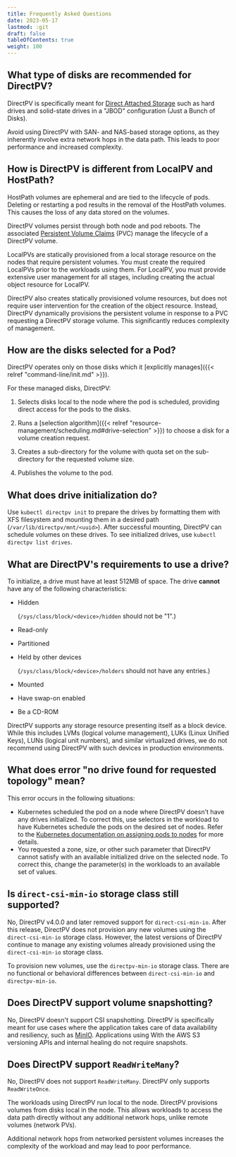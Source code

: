 ```yaml
---
title: Frequently Asked Questions
date: 2023-05-17
lastmod: :git
draft: false
tableOfContents: true
weight: 100
---
```


## What type of disks are recommended for DirectPV?

DirectPV is specifically meant for [Direct Attached Storage](https://en.wikipedia.org/wiki/Direct-attached_storage) such as hard drives and solid-state drives in a "JBOD" configuration (Just a Bunch of Disks). 

Avoid using DirectPV with SAN- and NAS-based storage options, as they inherently involve extra network hops in the data path. 
This leads to poor performance and increased complexity.

## How is DirectPV is different from LocalPV and HostPath?

HostPath volumes are ephemeral and are tied to the lifecycle of pods. 
Deleting or restarting a pod results in the removal of the HostPath volumes.
This causes the loss of any data stored on the volumes. 

DirectPV volumes persist through both node and pod reboots. 
The associated [Persistent Volume Claims](https://kubernetes.io/docs/concepts/storage/persistent-volumes/) (PVC) manage the lifecycle of a DirectPV volume.

LocalPVs are statically provisioned from a local storage resource on the nodes that require persistent volumes.
You must create the required LocalPVs prior to the workloads using them. 
For LocalPV, you must provide extensive user management for all stages, including creating the actual object resource for LocalPV.

DirectPV also creates statically provisioned volume resources, but does not require user intervention for the creation of the object resource. 
Instead, DirectPV dynamically provisions the persistent volume in response to a PVC requesting a DirectPV storage volume. 
This significantly reduces complexity of management.

## How are the disks selected for a Pod?

DirectPV operates only on those disks which it [explicitly manages]({{< relref "command-line/init.md" >}}).

For these managed disks, DirectPV:

1. Selects disks local to the node where the pod is scheduled, providing direct access for the pods to the disks. 

2. Runs a [selection algorithm]({{< relref "resource-management/scheduling.md#drive-selection" >}}) to choose a disk for a volume creation request.

3. Creates a sub-directory for the volume with quota set on the sub-directory for the requested volume size.

4. Publishes the volume to the pod.

## What does drive initialization do?

Use `kubectl directpv init` to prepare the drives by formatting them with XFS filesystem and mounting them in a desired path (`/var/lib/directpv/mnt/<uuid>`). 
After successful mounting, DirectPV can schedule volumes on these drives.
To see initialized drives, use `kubectl directpv list drives`.

## What are DirectPV's requirements to use a drive?

To initialize, a drive must have at least 512MB of space.
The drive **cannot** have any of the following characteristics:

- Hidden
  
  (`/sys/class/block/<device>/hidden` should not be "1".)
- Read-only
- Partitioned
- Held by other devices
 
  (`/sys/class/block/<device>/holders` should not have any entries.)
- Mounted
- Have swap-on enabled
- Be a CD-ROM

DirectPV supports any storage resource presenting itself as a block device. 
While this includes LVMs (logical volume management), LUKs (Linux Unified Keys), LUNs (logical unit numbers), and similar virtualized drives, we do not recommend using DirectPV with such devices in production environments.

## What does error "no drive found for requested topology" mean?

This error occurs in the following situations: 

- Kubernetes scheduled the pod on a node where DirectPV doesn't have any drives initialized. 
  To correct this, use selectors in the workload to have Kubernetes schedule the pods on the desired set of nodes. 
  Refer to the [Kubernetes documentation on assigning pods to nodes](https://kubernetes.io/docs/concepts/scheduling-eviction/assign-pod-node/) for more details.
- You requested a zone, size, or other such parameter that DirectPV cannot satisfy with an available initialized drive on the selected node.
  To correct this, change the parameter(s) in the workloads to an available set of values.

## Is `direct-csi-min-io` storage class still supported?

No, DirectPV v4.0.0 and later removed support for `direct-csi-min-io`. 
After this release, DirectPV does not provision any new volumes using the `direct-csi-min-io` storage class. 
However, the latest versions of DirectPV continue to manage any existing volumes already provisioned using the `direct-csi-min-io` storage class.

To provision new volumes, use the `directpv-min-io` storage class. 
There are no functional or behavioral differences between `direct-csi-min-io` and `directpv-min-io`.

## Does DirectPV support volume snapshotting?

No, DirectPV doesn't support CSI snapshotting. 
DirectPV is specifically meant for use cases where the application takes care of data availability and resiliency, such as [MinIO](https://min.io/?ref=directpv-docs). 
Applications using With the AWS S3 versioning APIs and internal healing do not require snapshots.

## Does DirectPV support `ReadWriteMany`?

No, DirectPV does not support `ReadWriteMany`.
DirectPV only supports `ReadWriteOnce`.

The workloads using DirectPV run local to the node. 
DirectPV provisions volumes from disks local in the node. 
This allows workloads to access the data path directly without any additional network hops, unlike remote volumes (network PVs). 

Additional network hops from networked persistent volumes increases the complexity of the workload and may lead to poor performance. 